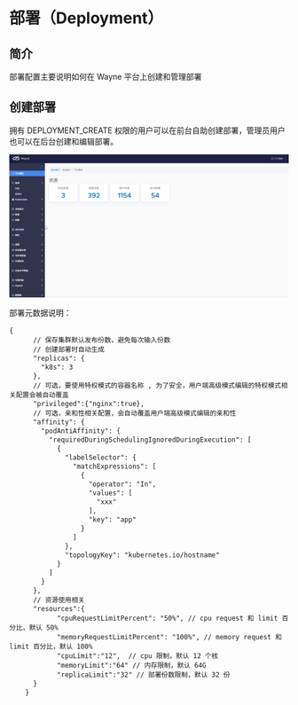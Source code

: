 # 部署（Deployment） 

## 简介

部署配置主要说明如何在 Wayne 平台上创建和管理部署

## 创建部署

拥有 DEPLOYMENT_CREATE 权限的用户可以在前台自助创建部署，管理员用户也可以在后台创建和编辑部署。

![](../images/admin-deployment.gif?classes=border,shadow)



部署元数据说明：

```
{
      // 保存集群默认发布份数，避免每次输入份数
      // 创建部署时自动生成
	  "replicas": {
	    "k8s": 3
	  },
	  // 可选，要使用特权模式的容器名称 , 为了安全，用户端高级模式编辑的特权模式相关配置会被自动覆盖
	  "privileged":{"nginx":true},
	  // 可选，亲和性相关配置，会自动覆盖用户端高级模式编辑的亲和性
	  "affinity": {
	    "podAntiAffinity": {
	      "requiredDuringSchedulingIgnoredDuringExecution": [
	        {
	          "labelSelector": {
	            "matchExpressions": [
	              {
	                "operator": "In",
	                "values": [
	                  "xxx"
	                ],
	                "key": "app"
	              }
	            ]
	          },
	          "topologyKey": "kubernetes.io/hostname"
	        }
	      ]
	    }
	  },
	  // 资源使用相关
	  "resources":{
			"cpuRequestLimitPercent": "50%", // cpu request 和 limit 百分比，默认 50%
			"memoryRequestLimitPercent": "100%", // memory request 和 limit 百分比，默认 100%
			"cpuLimit":"12",  // cpu 限制，默认 12 个核
			"memoryLimit":"64" // 内存限制，默认 64G
			"replicaLimit":"32" // 部署份数限制，默认 32 份
	  }
	}
```